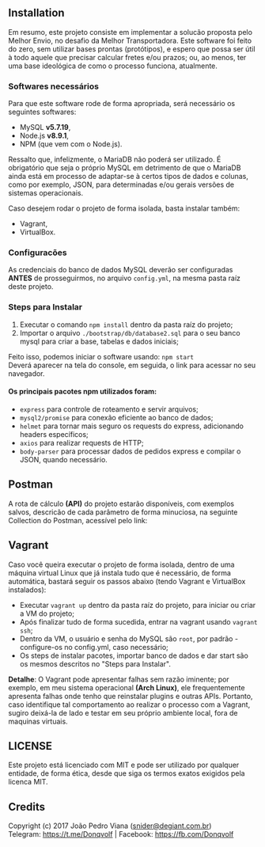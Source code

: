 ## Installation
Em resumo, este projeto consiste em implementar a solucão proposta pelo Melhor Envio, no desafio da Melhor Transportadora. Este software foi feito do zero, sem utilizar bases prontas (protótipos), e espero que possa ser útil à todo aquele que precisar calcular fretes e/ou prazos; ou, ao menos, ter uma base ideológica de como o processo funciona, atualmente.

### Softwares necessários
Para que este software rode de forma apropriada, será necessário os seguintes softwares:
- MySQL **v5.7.19**,
- Node.js **v8.9.1**,  
- NPM (que vem com o Node.js).

Ressalto que, infelizmente, o MariaDB não poderá ser utilizado. É obrigatório que seja o próprio MySQL em detrimento de que o MariaDB ainda está em processo de adaptar-se à certos tipos de dados e colunas, como por exemplo, JSON, para determinadas e/ou gerais versões de sistemas operacionais.
  

Caso desejem rodar o projeto de forma isolada, basta instalar também:
- Vagrant,
- VirtualBox.

### Configuracões
As credenciais do banco de dados MySQL deverão ser configuradas **ANTES** de prosseguirmos, no arquivo `config.yml`, na mesma pasta raíz deste projeto.

### Steps para Instalar

1. Executar o comando `npm install` dentro da pasta raíz do projeto;
2. Importar o arquivo `./bootstrap/db/database2.sql` para o seu banco mysql para criar a base, tabelas e dados iniciais;

Feito isso, podemos iniciar o software usando: `npm start`  
Deverá aparecer na tela do console, em seguida, o link para acessar no seu navegador.
  
#### Os principais pacotes npm utilizados foram:
- `express` para controle de roteamento e servir arquivos;
- `mysql2/promise` para conexão eficiente ao banco de dados;
- `helmet` para tornar mais seguro os requests do express, adicionando headers específicos;
- `axios` para realizar requests de HTTP;
- `body-parser` para processar dados de pedidos express e compilar o JSON, quando necessário.

## Postman
A rota de cálculo **(API)** do projeto estarão disponíveis, com exemplos salvos, descricão de cada parâmetro de forma minuciosa, na seguinte Collection do Postman, acessível pelo link: 


## Vagrant

Caso você queira executar o projeto de forma isolada, dentro de uma máquina virtual Linux que já instala tudo que é necessário, de forma automática, bastará seguir os passos abaixo (tendo Vagrant e VirtualBox instalados):
- Executar `vagrant up` dentro da pasta raíz do projeto, para iniciar ou criar a VM do projeto;
- Após finalizar tudo de forma sucedida, entrar na vagrant usando `vagrant ssh`;
- Dentro da VM, o usuário e senha do MySQL são `root`, por padrão - configure-os no config.yml, caso necessário;
- Os steps de instalar pacotes, importar banco de dados e dar start são os mesmos descritos no "Steps para Instalar".
  
**Detalhe**: O Vagrant pode apresentar falhas sem razão iminente; por exemplo, em meu sistema operacional **(Arch Linux)**, ele frequentemente apresenta falhas onde tenho que reinstalar plugins e outras APIs. Portanto, caso identifique tal comportamento ao realizar o processo com a Vagrant, sugiro deixá-la de lado e testar em seu próprio ambiente local, fora de maquinas virtuais.

## LICENSE
Este projeto está licenciado com MIT e pode ser utilizado por qualquer entidade, de forma ética, desde que siga os termos exatos exigidos pela licenca MIT.

## Credits
Copyright (c) 2017 João Pedro Viana (<snider@degiant.com.br>)  
Telegram: <https://t.me/Donqvolf> | Facebook: <https://fb.com/Donqvolf>